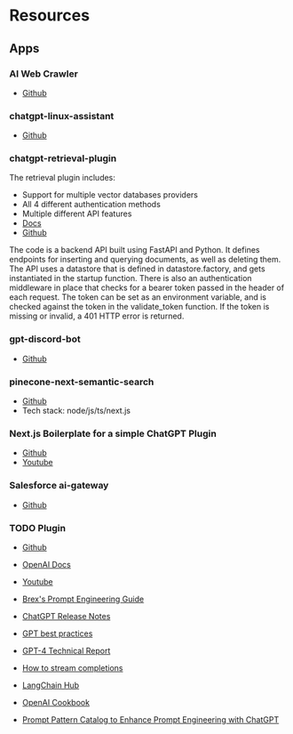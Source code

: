 # Resources

## Apps

### AI Web Crawler
* [Github](https://platform.openai.com/docs/tutorials/web-qa-embeddings)

### chatgpt-linux-assistant
* [Github](https://github.com/manno/chatgpt-linux-assistant/tree/main)

### chatgpt-retrieval-plugin
The retrieval plugin includes:
* Support for multiple vector databases providers
* All 4 different authentication methods
* Multiple different API features
* [Docs](https://platform.openai.com/docs/plugins/examples)
* [Github](https://github.com/openai/chatgpt-retrieval-plugin)

The code is a backend API built using FastAPI and Python. It defines endpoints for inserting and querying documents, as well as deleting them. The API uses a datastore that is defined in datastore.factory, and gets instantiated in the startup function.  There is also an authentication middleware in place that checks for a bearer token passed in the header of each request. The token can be set as an environment variable, and is checked against the token in the validate_token function. If the token is missing or invalid, a 401 HTTP error is returned.

### gpt-discord-bot
* [Github](https://github.com/openai/gpt-discord-bot/blob/main/src/base.py)

### pinecone-next-semantic-search
* [Github](https://github.com/anablock/pinecone-next-semantic-search)
* Tech stack: node/js/ts/next.js

### Next.js Boilerplate for a simple ChatGPT Plugin
* [Github](https://github.com/dabit3/nextjs-chatgpt-plugin-starter)
* [Youtube](https://www.youtube.com/watch?v=oedDOaqjPgo&list=TLPQMDkwNjIwMjP87-M429KxWA&index=2)

### Salesforce ai-gateway
* [Github](https://github.com/vkeenan/ai-gateway/tree/v1.5)

### TODO Plugin
* [Github](https://github.com/dabit3/nextjs-chatgpt-plugin-starter)
* [OpenAI Docs](https://platform.openai.com/docs/plugins/introduction)
* [Youtube](https://www.youtube.com/watch?v=oedDOaqjPgo&list=TLPQMDkwNjIwMjP87-M429KxWA&index=2)

* [Brex's Prompt Engineering Guide](https://github.com/brexhq/prompt-engineering)
* [ChatGPT Release Notes](https://help.openai.com/en/articles/6825453-chatgpt-release-notes)
* [GPT best practices](https://platform.openai.com/docs/guides/gpt-best-practices)
* [GPT-4 Technical Report](https://arxiv.org/abs/2303.08774)
* [How to stream completions](https://github.com/openai/openai-cookbook/blob/main/examples/How_to_stream_completions.ipynb)
* [LangChain Hub](https://github.com/hwchase17/langchain-hub/tree/master)
* [OpenAI Cookbook](https://github.com/openai/openai-cookbook/blob/main/apps/chatbot-kickstarter/chatbot.py)
* [Prompt Pattern Catalog to Enhance Prompt Engineering with ChatGPT](https://arxiv.org/abs/2302.11382)